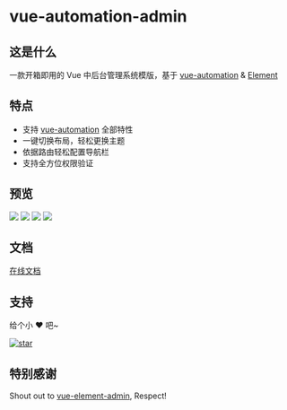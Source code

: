# vue-automation-admin

## 这是什么

一款开箱即用的 Vue 中后台管理系统模版，基于 [vue-automation](http://eoner.gitee.io/vue-automation) & [Element](https://element.eleme.cn)

## 特点

- 支持 [vue-automation](http://eoner.gitee.io/vue-automation) 全部特性
- 一键切换布局，轻松更换主题
- 依据路由轻松配置导航栏
- 支持全方位权限验证

## 预览

![](http://eoner.gitee.io/vue-automation-admin/images/layout1.png)
![](http://eoner.gitee.io/vue-automation-admin/images/layout2.png)
![](http://eoner.gitee.io/vue-automation-admin/images/layout3.png)
![](http://eoner.gitee.io/vue-automation-admin/images/layout4.png)

## 文档

[在线文档](http://eoner.gitee.io/vue-automation-admin)

## 支持

给个小 ❤️ 吧~

[![star](https://gitee.com/eoner/vue-automation-admin/badge/star.svg?theme=dark)](https://gitee.com/eoner/vue-automation-admin/stargazers)

## 特别感谢

Shout out to [vue-element-admin](https://github.com/PanJiaChen/vue-element-admin), Respect!
